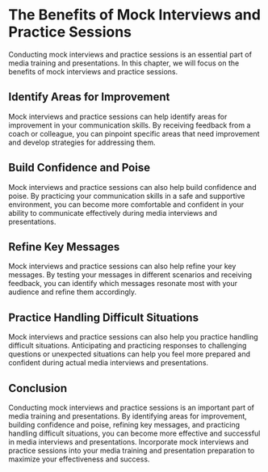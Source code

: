 The Benefits of Mock Interviews and Practice Sessions
===================================================================================================================

Conducting mock interviews and practice sessions is an essential part of media training and presentations. In this chapter, we will focus on the benefits of mock interviews and practice sessions.

Identify Areas for Improvement
------------------------------

Mock interviews and practice sessions can help identify areas for improvement in your communication skills. By receiving feedback from a coach or colleague, you can pinpoint specific areas that need improvement and develop strategies for addressing them.

Build Confidence and Poise
--------------------------

Mock interviews and practice sessions can also help build confidence and poise. By practicing your communication skills in a safe and supportive environment, you can become more comfortable and confident in your ability to communicate effectively during media interviews and presentations.

Refine Key Messages
-------------------

Mock interviews and practice sessions can also help refine your key messages. By testing your messages in different scenarios and receiving feedback, you can identify which messages resonate most with your audience and refine them accordingly.

Practice Handling Difficult Situations
--------------------------------------

Mock interviews and practice sessions can also help you practice handling difficult situations. Anticipating and practicing responses to challenging questions or unexpected situations can help you feel more prepared and confident during actual media interviews and presentations.

Conclusion
----------

Conducting mock interviews and practice sessions is an important part of media training and presentations. By identifying areas for improvement, building confidence and poise, refining key messages, and practicing handling difficult situations, you can become more effective and successful in media interviews and presentations. Incorporate mock interviews and practice sessions into your media training and presentation preparation to maximize your effectiveness and success.


